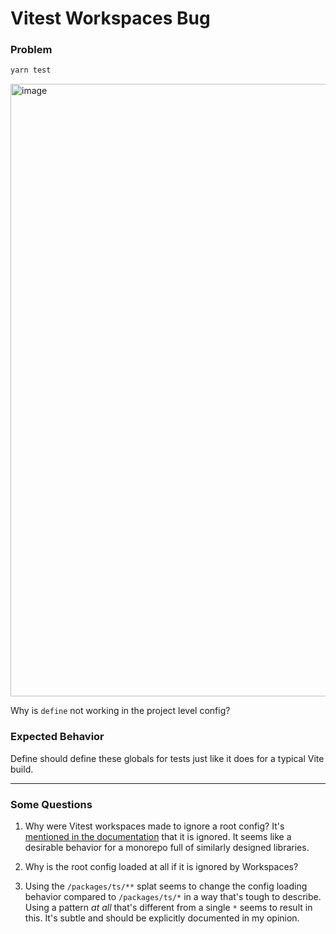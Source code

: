 # Vitest Workspaces Bug

### Problem

```sh
yarn test
```

<img width="980" alt="image" src="https://github.com/johnnybenson/vite-workspace-define-bug/assets/238022/55c0a5fb-356a-4993-a3d1-457c121809c9">

Why is `define` not working in the project level config?

### Expected Behavior

Define should define these globals for tests just like it does for a typical Vite build.

----

### Some Questions

1. Why were Vitest workspaces made to ignore a root config? It's [mentioned in the documentation](https://vitest.dev/guide/workspace.html#configuration) that it is ignored. It seems like a desirable behavior for a monorepo full of similarly designed libraries.

2. Why is the root config loaded at all if it is ignored by Workspaces?

3. Using the `/packages/ts/**` splat seems to change the config loading behavior compared to `/packages/ts/*` in a way that's tough to describe. Using a pattern _at all_ that's different from a single `*` seems to result in this. It's subtle and should be explicitly documented in my opinion.
